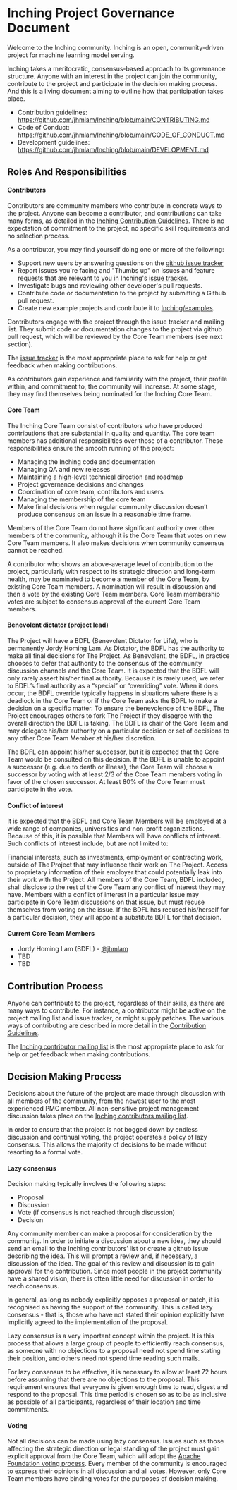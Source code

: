 # Inching Project Governance Document

Welcome to the Inching community. Inching is an open, community-driven project for
machine learning model serving.

Inching takes a meritocratic, consensus-based approach to its governance structure.
Anyone with an interest in the project can join the community, contribute to the project
and participate in the decision making process. And this is a living document aiming to
outline how that participation takes place.

* Contribution guidelines: https://github.com/jhmlam/Inching/blob/main/CONTRIBUTING.md
* Code of Conduct: https://github.com/jhmlam/Inching/blob/main/CODE_OF_CONDUCT.md
* Development guidelines: https://github.com/jhmlam/Inching/blob/main/DEVELOPMENT.md



## Roles And Responsibilities

#### Contributors

Contributors are community members who contribute in concrete ways to the project.
Anyone can become a contributor, and contributions can take many forms, as detailed in
the [Inching Contribution Guidelines](https://github.com/jhmlam/Inching/blob/main/CONTRIBUTING.md).
There is no expectation of commitment to the project, no specific skill requirements and
no selection process.

As a contributor, you may find yourself doing one or more of the following:

* Support new users by answering questions on the
    [github issue tracker](https://github.com/jhmlam/Inching/issues)
* Report issues you're facing and "Thumbs up" on issues and feature requests that are
    relevant to you in Inching's [issue tracker](https://github.com/jhmlam/Inching/issues).
* Investigate bugs and reviewing other developer's pull requests.
* Contribute code or documentation to the project by submitting a Github pull request.
* Create new example projects and contribute it to [Inching/examples](https://github.com/jhmlam/Inching/tree/main/examples).


Contributors engage with the project through the issue tracker and mailing list. They
submit code or documentation changes to the project via github pull request, which will
be reviewed by the Core Team members (see next section).

The [issue tracker](https://github.com/jhmlam/Inching/issues)
is the most appropriate place to ask for help or get feedback when making contributions.

As contributors gain experience and familiarity with the project, their profile within,
and commitment to, the community will increase. At some stage, they may find themselves
being nominated for the Inching Core Team.


#### Core Team

The Inching Core Team consist of contributors who have produced contributions that are
substantial in quality and quantity. The core team members has additional
responsibilities over those of a contributor. These responsibilities ensure the smooth
running of the project:

* Managing the Inching code and documentation
* Managing QA and new releases
* Maintaining a high-level technical direction and roadmap
* Project governance decisions and changes
* Coordination of core team, contributors and users
* Managing the membership of the core team
* Make final decisions when regular community discussion doesn’t produce consensus on
    an issue in a reasonable time frame.


Members of the Core Team do not have significant authority over other members of the
community, although it is the Core Team that votes on new Core Team members. It also
makes decisions when community consensus cannot be reached.

A contributor who shows an above-average level of contribution to the project,
particularly with respect to its strategic direction and long-term health, may be
nominated to become a member of the Core Team, by existing Core Team members. A
nomination will result in discussion and then a vote by the existing Core Team members.
Core Team membership votes are subject to consensus approval of the current Core Team
members.


#### Benevolent dictator (project lead)

The Project will have a BDFL (Benevolent Dictator for Life), who is permanently Jordy Homing Lam. 
As Dictator, the BDFL has the authority to make all final decisions for The
Project. As Benevolent, the BDFL, in practice chooses to defer that authority to the
consensus of the community discussion channels and the Core Team. It is expected that
the BDFL will only rarely assert his/her final authority. Because it is rarely used, we
refer to BDFL’s final authority as a “special” or “overriding” vote. When it does occur,
the BDFL override typically happens in situations where there is a deadlock in the Core
Team or if the Core Team asks the BDFL to make a decision on a specific matter. To
ensure the benevolence of the BDFL, The Project encourages others to fork The Project if
they disagree with the overall direction the BDFL is taking. The BDFL is chair of the
Core Team and may delegate his/her authority on a particular decision or set of
decisions to any other Core Team Member at his/her discretion.

The BDFL can appoint his/her successor, but it is expected that the Core Team would be
consulted on this decision. If the BDFL is unable to appoint a successor (e.g. due to
death or illness), the Core Team will choose a successor by voting with at least 2/3 of
the Core Team members voting in favor of the chosen successor. At least 80% of the Core
Team must participate in the vote.


#### Conflict of interest

It is expected that the BDFL and Core Team Members will be employed at a wide range of
companies, universities and non-profit organizations. Because of this, it is possible
that Members will have conflicts of interest. Such conflicts of interest include, but
are not limited to:

Financial interests, such as investments, employment or contracting work, outside of The
Project that may influence their work on The Project. Access to proprietary information
of their employer that could potentially leak into their work with the Project. All
members of the Core Team, BDFL included, shall disclose to the rest of the Core Team any
conflict of interest they may have. Members with a conflict of interest in a particular
issue may participate in Core Team discussions on that issue, but must recuse themselves
from voting on the issue. If the BDFL has recused his/herself for a particular decision,
they will appoint a substitute BDFL for that decision.


#### Current Core Team Members

* Jordy Homing Lam (BDFL) - [@jhmlam](https://github.com/jhmlam)
* TBD
* TBD


## Contribution Process

Anyone can contribute to the project, regardless of their skills, as there are many ways
to contribute. For instance, a contributor might be active on the project mailing list
and issue tracker, or might supply patches. The various ways of contributing are
described in more detail in the [Contribution Guidelines](https://github.com/jhmlam/Inching/blob/main/CONTRIBUTING.md).

The [Inching contributor mailing list](https://groups.google.com/forum/#!forum/Inching)
is the most appropriate place to ask for help or get feedback when making contributions.


## Decision Making Process

Decisions about the future of the project are made through discussion with all members
of the community, from the newest user to the most experienced PMC member. All
non-sensitive project management discussion takes place on the
[Inching contributors mailing list](https://groups.google.com/forum/#!forum/Inching).

In order to ensure that the project is not bogged down by endless discussion and
continual voting, the project operates a policy of lazy consensus. This allows the
majority of decisions to be made without resorting to a formal vote.


#### Lazy consensus

Decision making typically involves the following steps:

* Proposal
* Discussion
* Vote (if consensus is not reached through discussion)
* Decision

Any community member can make a proposal for consideration by the community. In order to
initiate a discussion about a new idea, they should send an email to the Inching
contributors’ list or create a github issue describing the idea. This will prompt a
review and, if necessary, a discussion of the idea. The goal of this review and
discussion is to gain approval for the contribution. Since most people in the project
community have a shared vision, there is often little need for discussion in order to
reach consensus.

In general, as long as nobody explicitly opposes a proposal or patch, it is recognised
as having the support of the community. This is called lazy consensus - that is, those
who have not stated their opinion explicitly have implicitly agreed to the
implementation of the proposal.

Lazy consensus is a very important concept within the project. It is this process that
allows a large group of people to efficiently reach consensus, as someone with no
objections to a proposal need not spend time stating their position, and others need
not spend time reading such mails.

For lazy consensus to be effective, it is necessary to allow at least 72 hours before
assuming that there are no objections to the proposal. This requirement ensures that
everyone is given enough time to read, digest and respond to the proposal. This time
period is chosen so as to be as inclusive as possible of all participants, regardless
of their location and time commitments.


#### Voting

Not all decisions can be made using lazy consensus. Issues such as those affecting the
strategic direction or legal standing of the project must gain explicit approval from
the Core Team, which will adopt the
[Apache Foundation voting process](https://www.apache.org/foundation/voting.html).
Every member of the community is encouraged to express their opinions in
all discussion and all votes. However, only Core Team members have binding votes for the
purposes of decision making.